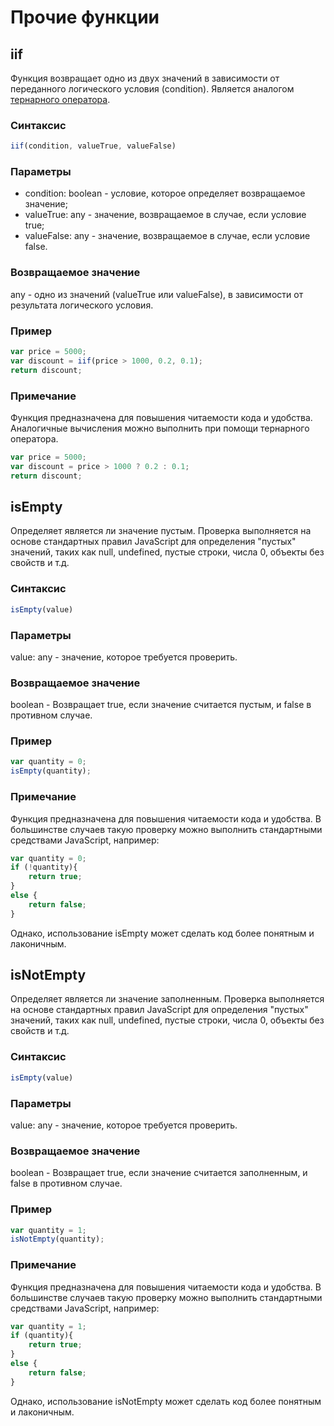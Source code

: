 # Прочие функции

## iif
Функция возвращает одно из двух значений в зависимости от переданного логического условия (condition). Является аналогом [тернарного оператора](https://developer.mozilla.org/ru/docs/Web/JavaScript/Reference/Operators/Conditional_operator).

### Синтаксис
```javascript
iif(condition, valueTrue, valueFalse)
```
### Параметры
- condition: boolean - условие, которое определяет возвращаемое значение;
- valueTrue: any - значение, возвращаемое в случае, если условие true;
- valueFalse: any - значение, возвращаемое в случае, если условие false. 

### Возвращаемое значение
any - одно из значений (valueTrue или valueFalse), в зависимости от результата логического условия.

### Пример
```javascript
var price = 5000;
var discount = iif(price > 1000, 0.2, 0.1);
return discount;
```

### Примечание
Функция предназначена для повышения читаемости кода и удобства. 
Аналогичные вычисления можно выполнить при помощи тернарного оператора.
```javascript
var price = 5000;
var discount = price > 1000 ? 0.2 : 0.1;
return discount;
```

## isEmpty
Определяет является ли значение пустым. Проверка выполняется на основе стандартных 
правил JavaScript для определения "пустых" значений, таких как null, undefined, пустые строки, числа 0, объекты без свойств и т.д.

### Синтаксис
```javascript
isEmpty(value)
```
### Параметры
value: any - значение, которое требуется проверить.

### Возвращаемое значение
boolean - Возвращает true, если значение считается пустым, и false в противном случае.

### Пример
```javascript
var quantity = 0;
isEmpty(quantity);
```

### Примечание
Функция предназначена для повышения читаемости кода и удобства. В большинстве случаев такую проверку можно выполнить стандартными средствами JavaScript, например:

```javascript
var quantity = 0;
if (!quantity){
    return true;
}
else {
    return false;
}
```
Однако, использование isEmpty может сделать код более понятным и лаконичным.

## isNotEmpty
Определяет является ли значение заполненным. Проверка выполняется на основе стандартных 
правил JavaScript для определения "пустых" значений, таких как null, undefined, пустые строки, числа 0, объекты без свойств и т.д.

### Синтаксис
```javascript
isEmpty(value)
```
### Параметры
value: any - значение, которое требуется проверить.

### Возвращаемое значение
boolean - Возвращает true, если значение считается заполненным, и false в противном случае.

### Пример
```javascript
var quantity = 1;
isNotEmpty(quantity);
```

### Примечание
Функция предназначена для повышения читаемости кода и удобства. В большинстве случаев такую проверку можно выполнить стандартными средствами JavaScript, например:

```javascript
var quantity = 1;
if (quantity){
    return true;
}
else {
    return false;
}
```
Однако, использование isNotEmpty может сделать код более понятным и лаконичным.
